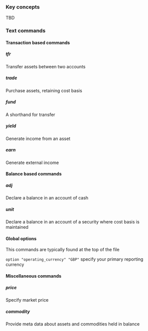 
### Key concepts
TBD

### Text commands
#### Transaction based commands
##### tfr
Transfer assets between two accounts
##### trade
Purchase assets, retaining cost basis
##### fund
A shorthand for transfer
##### yield
Generate income from an asset
##### earn
Generate external income
#### Balance based commands
##### adj
Declare a balance in an account of cash
##### unit
Declare a balance in an account of a security where cost basis is maintained
#### Global options
This commands are typically found at the top of the file

`option "operating_currency" "GBP"`
specify your primary reporting currency

#### Miscellaneous commands
##### price
Specify market price
##### commodity
Provide meta data about assets and commodities held in balance
